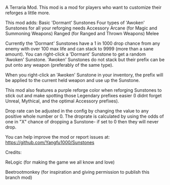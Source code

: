 A Terraria Mod. This mod is a mod for players who want to customize their reforges a little more.

This mod adds:
  Basic 'Dormant' Sunstones
	Four types of 'Awoken' Sunstones for all your reforging needs
		Accessory
		Arcane (for Magic and Summoning Weapons)
		Ranged (for Ranged and Thrown Weapons)
		Melee

Currently the 'Dormant' Sunstones have a 1 in 1000 drop chance from any enemy with over 100 max life and can stack to 9999 (more than a sane amount). You can right-click a 'Dormant' Sunstone to get a random 'Awoken' Sunstone. 'Awoken' Sunstones do not stack but their prefix can be put onto any weapon (preferably of the same type).

When you right-click an 'Awoken' Sunstone in your inventory, the prefix will be applied to the current held weapon and use up the Sunstone.

This mod also features a purple reforge color when reforging Sunstones to stick out and make spotting those Legendary  prefixes easier (I didnt forget Unreal, Mythical, and the optimal Accessory prefixes).

Drop rate can be adjusted in the config by changing the value to any positive whole number or 0.
The droprate is calculated by using the odds of one in "X" chance of dropping a Sunstone- if set to 0 then they will never drop.


You can help improve the mod or report issues at: https://github.com/Yangfu1000/Sunstones


Credits:

ReLogic (for making the game we all know and love)

Beetrootmonkey (for inspiration and giving permission to publish this branch mod)

